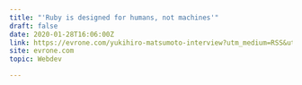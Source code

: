 ```yaml
---
title: "'Ruby is designed for humans, not machines'"
draft: false
date: 2020-01-28T16:06:00Z
link: https://evrone.com/yukihiro-matsumoto-interview?utm_medium=RSS&utm_source=hune
site: evrone.com
topic: Webdev  

---
```

